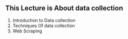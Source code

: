 ## This Lecture is About data collection 
1. Introduction to Data collection
2. Techniques Of data collection 
3. Web Scraping 


